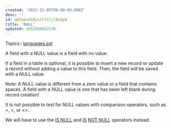 ```yaml
---
created: '2021-11-05T00:00:00.000Z'
desc: ''
id: q93upvd18jszt7x1jl8odp8
title: 'NULL'
updated: 1653304922120
---
```

   
Topics::  [languages.sql](../devlog/languages.sql.md)   
   
A field with a NULL value is a field with no value.   
   
If a field in a table is optional, it is possible to insert a new record or update a record without adding a value to this field. Then, the field will be saved with a NULL value.   
   
Note: A NULL value is different from a zero value or a field that contains spaces. A field with a NULL value is one that has been left blank during record creation\!   
   
It is not possible to test for NULL values with comparison operators, such as =, \<, or \<\>.   
   
We will have to use the [IS NULL](../devlog/is%20null.md) and [IS](/not_created.md) [NOT NULL](../devlog/not%20null.md) operators instead.